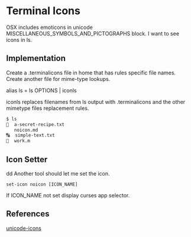 # Terminal Icons
OSX includes emoticons in unicode MISCELLANEOUS_SYMBOLS_AND_PICTOGRAPHS block.
I want to see icons in ls.

## Implementation

Create a .terminalicons file in home that has rules specific file names.
Create another file for mime-type lookups.

alias ls = ls OPTIONS | iconls 

iconls replaces filenames from ls output with .terminalicons and the other mimetype files replacement rules.
 
``` bash
$ ls 
🍺  a-secret-recipe.txt
   noicon.md
🔠  simple-text.txt
📱  work.m
```

## Icon Setter
dd
Another tool should let me set the icon.
```
set-icon noicon [ICON_NAME]
```
If ICON_NAME not set display curses app selector.

## References
[unicode-icons](http://www.fileformat.info/info/unicode/block/miscellaneous_symbols_and_pictographs/utf8test.htm)
